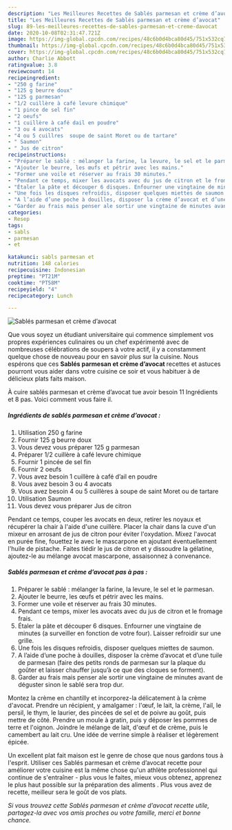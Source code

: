 ```yaml
---
description: "Les Meilleures Recettes de Sablés parmesan et crème d’avocat"
title: "Les Meilleures Recettes de Sablés parmesan et crème d’avocat"
slug: 89-les-meilleures-recettes-de-sables-parmesan-et-creme-davocat
date: 2020-10-08T02:31:47.721Z
image: https://img-global.cpcdn.com/recipes/48c6b0d4bca80d45/751x532cq70/sables-parmesan-et-creme-davocat-photo-principale-de-la-recette.jpg
thumbnail: https://img-global.cpcdn.com/recipes/48c6b0d4bca80d45/751x532cq70/sables-parmesan-et-creme-davocat-photo-principale-de-la-recette.jpg
cover: https://img-global.cpcdn.com/recipes/48c6b0d4bca80d45/751x532cq70/sables-parmesan-et-creme-davocat-photo-principale-de-la-recette.jpg
author: Charlie Abbott
ratingvalue: 3.8
reviewcount: 14
recipeingredient:
- "250 g farine"
- "125 g beurre doux"
- "125 g parmesan"
- "1/2 cuillère à café levure chimique"
- "1 pince de sel fin"
- "2 oeufs"
- "1 cuillère à café dail en poudre"
- "3 ou 4 avocats"
- "4 ou 5 cuillres  soupe de saint Moret ou de tartare"
- " Saumon"
- " Jus de citron"
recipeinstructions:
- "Préparer le sablé : mélanger la farine, la levure, le sel et le parmesan."
- "Ajouter le beurre, les œufs et pétrir avec les mains."
- "Former une voile et réserver au frais 30 minutes."
- "Pendant ce temps, mixer les avocats avec du jus de citron et le fromage frais."
- "Étaler la pâte et découper 6 disques. Enfourner une vingtaine de minutes (a surveiller en fonction de votre four). Laisser refroidir sur une grille."
- "Une fois les disques refroidis, disposer quelques miettes de saumon."
- "A l’aide d’une poche à douilles, disposer la crème d’avocat et d’une tuile de parmesan (faire des petits ronds de parmesan sur la plaque du goûter et laisser chauffer jusqu’à ce que des cloques se forment)."
- "Garder au frais mais penser ale sortir une vingtaine de minutes avant de déguster sinon le sablé sera trop dur."
categories:
- Resep
tags:
- sabls
- parmesan
- et

katakunci: sabls parmesan et 
nutrition: 148 calories
recipecuisine: Indonesian
preptime: "PT21M"
cooktime: "PT58M"
recipeyield: "4"
recipecategory: Lunch

---
```



![Sablés parmesan et crème d’avocat](https://img-global.cpcdn.com/recipes/48c6b0d4bca80d45/751x532cq70/sables-parmesan-et-creme-davocat-photo-principale-de-la-recette.jpg)

Que vous soyez un étudiant universitaire qui commence simplement vos propres expériences culinaires ou un chef expérimenté avec de nombreuses célébrations de soupers à votre actif, il y a constamment quelque chose de nouveau pour en savoir plus sur la cuisine. Nous espérons que ces <strong> Sablés parmesan et crème d’avocat </strong> recettes et astuces pourront vous aider dans votre cuisine ce soir et vous habituer à de délicieux plats faits maison.

<!--inarticleads1-->

À cuire sablés parmesan et crème d’avocat tue avoir besoin 11 Ingrédients et 8 pas. Voici comment vous faire il.

##### Ingrédients de sablés parmesan et crème d’avocat :

1. Utilisation 250 g farine
1. Fournir 125 g beurre doux
1. Vous devez vous préparer 125 g parmesan
1. Préparer 1/2 cuillère à café levure chimique
1. Fournir 1 pincée de sel fin
1. Fournir 2 oeufs
1. Vous avez besoin 1 cuillère à café d’ail en poudre
1. Vous avez besoin 3 ou 4 avocats
1. Vous avez besoin 4 ou 5 cuillères à soupe de saint Moret ou de tartare
1. Utilisation  Saumon
1. Vous devez vous préparer  Jus de citron


Pendant ce temps, couper les avocats en deux, retirer les noyaux et récupérer la chair à l&#39;aide d&#39;une cuillère. Placer la chair dans la cuve d&#39;un mixeur en arrosant de jus de citron pour éviter l&#39;oxydation. Mixez l&#39;avocat en purée fine, fouettez le avec le mascarpone en ajoutant éventuellement l&#39;huile de pistache. Faites tiédir le jus de citron et y dissoudre la gélatine, ajoutez-le au mélange avocat mascarpone, assaisonnez à convenance. 

<!--inarticleads2-->

##### Sablés parmesan et crème d’avocat pas à pas :

1. Préparer le sablé : mélanger la farine, la levure, le sel et le parmesan.
1. Ajouter le beurre, les œufs et pétrir avec les mains.
1. Former une voile et réserver au frais 30 minutes.
1. Pendant ce temps, mixer les avocats avec du jus de citron et le fromage frais.
1. Étaler la pâte et découper 6 disques. Enfourner une vingtaine de minutes (a surveiller en fonction de votre four). Laisser refroidir sur une grille.
1. Une fois les disques refroidis, disposer quelques miettes de saumon.
1. A l’aide d’une poche à douilles, disposer la crème d’avocat et d’une tuile de parmesan (faire des petits ronds de parmesan sur la plaque du goûter et laisser chauffer jusqu’à ce que des cloques se forment).
1. Garder au frais mais penser ale sortir une vingtaine de minutes avant de déguster sinon le sablé sera trop dur.


Montez la crème en chantilly et incorporez-la délicatement à la crème d&#39;avocat. Prendre un récipient, y amalgamer : l&#39;œuf, le lait, la crème, l&#39;ail, le persil, le thym, le laurier, des pincées de sel et de poivre au goût, puis mettre de côté. Prendre un moule à gratin, puis y déposer les pommes de terre et l&#39;oignon. Joindre le mélange de lait, d&#39;œuf et de crème, puis le camembert au lait cru. Une idée de verrine simple à réaliser et légèrement épicée. 

<!--inarticleads1-->

<p>
Un excellent plat fait maison est le genre de chose que nous gardons tous à l'esprit. Utiliser ces Sablés parmesan et crème d’avocat recette pour améliorer votre cuisine est la même chose qu'un athlète professionnel qui continue de s'entraîner - plus vous le faites, mieux vous obtenez, apprenez le plus haut possible sur la préparation des aliments . Plus vous avez de recette, meilleur sera le goût de vos plats.
</p>

<p>
<i>Si vous trouvez cette Sablés parmesan et crème d’avocat recette utile, partagez-la avec vos amis proches ou votre famille, merci et bonne chance.</i>
</p>
